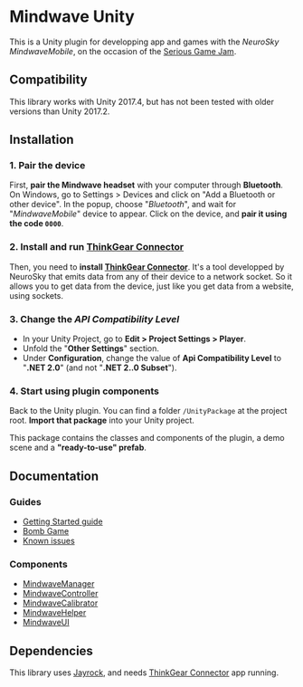 # Mindwave Unity

This is a Unity plugin for developping app and games with the *NeuroSky MindwaveMobile*, on the occasion of the [Serious Game Jam](https://www.eventbrite.fr/e/34697918408).

## Compatibility

This library works with Unity 2017.4, but has not been tested with older versions than Unity 2017.2.

## Installation

### 1. Pair the device

First, **pair the Mindwave headset** with your computer through **Bluetooth**. On Windows, go to Settings > Devices and click on "Add a Bluetooth or other device". In the popup, choose "*Bluetooth*", and wait for "*MindwaveMobile*" device to appear. Click on the device, and **pair it using the code `0000`**.

### 2. Install and run [ThinkGear Connector](http://developer.neurosky.com/docs/doku.php?id=thinkgear_connector_tgc)

Then, you need to **install [ThinkGear Connector](http://developer.neurosky.com/docs/doku.php?id=thinkgear_connector_tgc)**. It's a tool developped by NeuroSky that emits data from any of their device to a network socket. So it allows you to get data from the device, just like you get data from a website, using sockets.

### 3. Change the *API Compatibility Level*

* In your Unity Project, go to **Edit > Project Settings > Player**.
* Unfold the "**Other Settings**" section.
* Under **Configuration**, change the value of **Api Compatibility Level** to "**.NET 2.0**" (and not "**.NET 2..0 Subset**").

### 4. Start using plugin components

Back to the Unity plugin. You can find a folder `/UnityPackage` at the project root. **Import that package** into your Unity project.

This package contains the classes and components of the plugin, a demo scene and a **"ready-to-use" prefab**.

## Documentation

### Guides

* [Getting Started guide](./Documentation/GettingStarted.md)
* [Bomb Game](./Documentation/BombGame.md)
* [Known issues](./Documentation/KnownIssues.md)

### Components

* [MindwaveManager](./Documentation/MindwaveManager.md)
* [MindwaveController](./Documentation/MindwaveController.md)
* [MindwaveCalibrator](./Documentation/MindwaveCalibrator.md)
* [MindwaveHelper](./Documentation/MindwaveHelper.md)
* [MindwaveUI](./Documentation/MindwaveUI.md)

## Dependencies

This library uses [Jayrock](https://github.com/atifaziz/Jayrock), and needs [ThinkGear Connector](http://developer.neurosky.com/docs/doku.php?id=thinkgear_connector_tgc) app running.